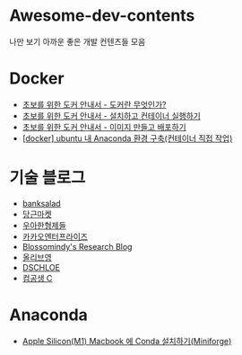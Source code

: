 # Awesome-dev-contents
나만 보기 아까운 좋은 개발 컨텐츠들 모음


# Docker
- [초보를 위한 도커 안내서 - 도커란 무엇인가?](https://subicura.com/2017/01/19/docker-guide-for-beginners-1.html)
- [초보를 위한 도커 안내서 - 설치하고 컨테이너 실행하기](https://subicura.com/2017/01/19/docker-guide-for-beginners-2.html)
- [초보를 위한 도커 안내서 - 이미지 만들고 배포하기](https://subicura.com/2017/02/10/docker-guide-for-beginners-create-image-and-deploy.html)
- [[docker] ubuntu 내 Anaconda 환경 구축(컨테이너 직접 작업)](https://omhdydy.tistory.com/6)

# 기술 블로그
- [banksalad](https://blog.banksalad.com/tech/)
- [당근마켓](https://medium.com/daangn)
- [우아한형제들](https://techblog.woowahan.com/)
- [카카오엔터프라이즈](https://kakaoenterprise.github.io/)
- [Blossomindy's Research Blog](https://www.blossominkyung.com/)
- [올리브영](https://oliveyoung.tech/)
- [DSCHLOE](https://dschloe.github.io/)
- [컴공생 C](https://kagus2.tistory.com/)

# Anaconda
- [Apple Silicon(M1) Macbook 에 Conda 설치하기(Miniforge)](https://cpuu.postype.com/post/9077219)
